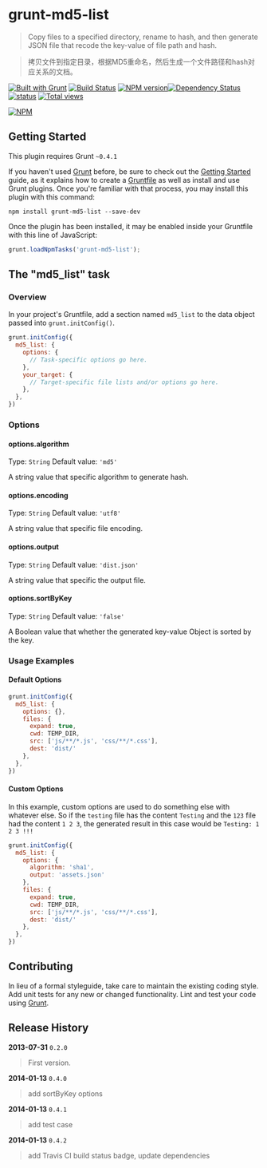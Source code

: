 # grunt-md5-list

> Copy files to a specified directory, rename to hash, and then generate JSON file that recode the key-value of file path and hash.

> 拷贝文件到指定目录，根据MD5重命名，然后生成一个文件路径和hash对应关系的文档。


[![Built with Grunt](https://cdn.gruntjs.com/builtwith.png)](http://gruntjs.com/)
[![Build Status](https://travis-ci.org/liuweifeng/grunt-md5-list.png?branch=master)](https://travis-ci.org/liuweifeng/grunt-md5-list)
[![NPM version](https://badge.fury.io/js/grunt-md5-list.png)](http://badge.fury.io/js/grunt-md5-list)[![Dependency Status](https://david-dm.org/liuweifeng/grunt-md5-list.png)](https://david-dm.org/liuweifeng/grunt-md5-list)
[![status](https://sourcegraph.com/api/repos/github.com/liuweifeng/grunt-md5-list/badges/status.png)](https://sourcegraph.com/github.com/liuweifeng/grunt-md5-list)
[![Total views](https://sourcegraph.com/api/repos/github.com/liuweifeng/grunt-md5-list/counters/views.png)](https://sourcegraph.com/github.com/liuweifeng/grunt-md5-list)

[![NPM](https://nodei.co/npm/grunt-md5-list.png)](https://nodei.co/npm/grunt-md5-list/)

## Getting Started
This plugin requires Grunt `~0.4.1`

If you haven't used [Grunt](http://gruntjs.com/) before, be sure to check out the [Getting Started](http://gruntjs.com/getting-started) guide, as it explains how to create a [Gruntfile](http://gruntjs.com/sample-gruntfile) as well as install and use Grunt plugins. Once you're familiar with that process, you may install this plugin with this command:

```shell
npm install grunt-md5-list --save-dev
```

Once the plugin has been installed, it may be enabled inside your Gruntfile with this line of JavaScript:

```js
grunt.loadNpmTasks('grunt-md5-list');
```

## The "md5_list" task

### Overview
In your project's Gruntfile, add a section named `md5_list` to the data object passed into `grunt.initConfig()`.

```js
grunt.initConfig({
  md5_list: {
    options: {
      // Task-specific options go here.
    },
    your_target: {
      // Target-specific file lists and/or options go here.
    },
  },
})
```

### Options

#### options.algorithm
Type: `String`
Default value: `'md5'`

A string value that specific algorithm to generate hash.

#### options.encoding
Type: `String`
Default value: `'utf8'`

A string value that specific file encoding.

#### options.output
Type: `String`
Default value: `'dist.json'`

A string value that specific the output file.

#### options.sortByKey
Type: `String`
Default value: `'false'`

A Boolean value that whether the generated key-value Object is sorted by the key.

### Usage Examples

#### Default Options

```js
grunt.initConfig({
  md5_list: {
    options: {},
    files: {
      expand: true,
      cwd: TEMP_DIR,
      src: ['js/**/*.js', 'css/**/*.css'],
      dest: 'dist/'
    },
  },
})
```

#### Custom Options
In this example, custom options are used to do something else with whatever else. So if the `testing` file has the content `Testing` and the `123` file had the content `1 2 3`, the generated result in this case would be `Testing: 1 2 3 !!!`

```js
grunt.initConfig({
  md5_list: {
    options: {
      algorithm: 'sha1',
      output: 'assets.json'
    },
    files: {
      expand: true,
      cwd: TEMP_DIR,
      src: ['js/**/*.js', 'css/**/*.css'],
      dest: 'dist/'
    },
  },
})
```

## Contributing
In lieu of a formal styleguide, take care to maintain the existing coding style. Add unit tests for any new or changed functionality. Lint and test your code using [Grunt](http://gruntjs.com/).

## Release History
**2013-07-31** `0.2.0`

>First version.

**2014-01-13** `0.4.0` 
>add sortByKey options

**2014-01-13** `0.4.1` 
>add test case

**2014-01-13** `0.4.2` 
>add Travis CI build status badge, update dependencies
